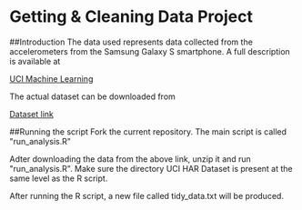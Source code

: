 Getting & Cleaning Data Project
============

##Introduction
The data used represents data collected from the accelerometers from the Samsung Galaxy S smartphone. A full description is available at

[UCI Machine Learning](http://archive.ics.uci.edu/ml/datasets/Human+Activity+Recognition+Using+Smartphones)

The actual dataset can be downloaded from

[Dataset link](https://d396qusza40orc.cloudfront.net/getdata%2Fprojectfiles%2FUCI%20HAR%20Dataset.zip )

##Running the script
Fork the current repository. The main script is called "run_analysis.R"

Adter downloading the data from the above link, unzip it and run "run_analysis.R". Make sure the directory UCI HAR Dataset is present at the same level as the R script.

After running the R script, a new file called tidy_data.txt will be produced.
